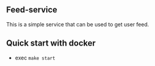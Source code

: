 ## Feed-service

This is a simple service that can be used to get user feed.

## Quick start with docker
* exec `make start`
